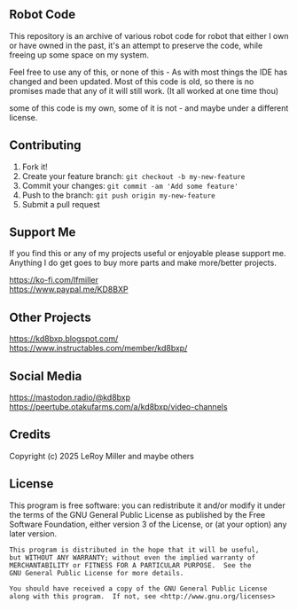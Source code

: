 ## Robot Code

This repository is an archive of various robot code for robot that either I own
or have owned in the past, it's an attempt to preserve the code, while freeing up some space on my system.

Feel free to use any of this, or none of this - As with most things the IDE has changed and been updated.
Most of this code is old, so there is no promises made that any of it will still work.
(It all worked at one time thou)

some of this code is my own, some of it is not - and maybe under a different license.


## Contributing

1. Fork it!
2. Create your feature branch: `git checkout -b my-new-feature`
3. Commit your changes: `git commit -am 'Add some feature'`
4. Push to the branch: `git push origin my-new-feature`
5. Submit a pull request

## Support Me

If you find this or any of my projects useful or enjoyable please support me.  
Anything I do get goes to buy more parts and make more/better projects.  

https://ko-fi.com/lfmiller  
https://www.paypal.me/KD8BXP  

## Other Projects

https://kd8bxp.blogspot.com/  
https://www.instructables.com/member/kd8bxp/  

## Social Media

https://mastodon.radio/@kd8bxp  
https://peertube.otakufarms.com/a/kd8bxp/video-channels  

## Credits

Copyright (c) 2025 LeRoy Miller and maybe others

## License

This program is free software: you can redistribute it and/or modify
    it under the terms of the GNU General Public License as published by
    the Free Software Foundation, either version 3 of the License, or
    (at your option) any later version.

    This program is distributed in the hope that it will be useful,
    but WITHOUT ANY WARRANTY; without even the implied warranty of
    MERCHANTABILITY or FITNESS FOR A PARTICULAR PURPOSE.  See the
    GNU General Public License for more details.

    You should have received a copy of the GNU General Public License
    along with this program.  If not, see <http://www.gnu.org/licenses>
